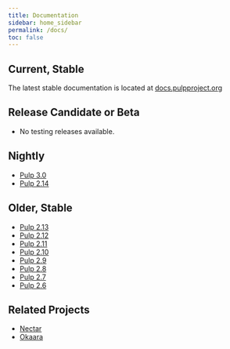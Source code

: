 ```yaml
---
title: Documentation
sidebar: home_sidebar
permalink: /docs/
toc: false
---
```


## Current, Stable

The latest stable documentation is located at [docs.pulpproject.org](http://docs.pulpproject.org)


## Release Candidate or Beta

* No testing releases available.


## Nightly

* [Pulp 3.0](http://docs.pulpproject.org/en/3.0/nightly/)
* [Pulp 2.14](http://docs.pulpproject.org/en/2.13/nightly/)


## Older, Stable

* [Pulp 2.13](http://docs.pulpproject.org/en/2.13/)
* [Pulp 2.12](http://docs.pulpproject.org/en/2.12/)
* [Pulp 2.11](http://docs.pulpproject.org/en/2.11/)
* [Pulp 2.10](http://docs.pulpproject.org/en/2.10/)
* [Pulp 2.9](http://docs.pulpproject.org/en/2.9/)
* [Pulp 2.8](http://docs.pulpproject.org/en/2.8/)
* [Pulp 2.7](http://docs.pulpproject.org/en/2.7/)
* [Pulp 2.6](http://docs.pulpproject.org/en/2.6/)


## Related Projects

* [Nectar](http://nectar.readthedocs.org/en/latest/)
* [Okaara](http://okaara.readthedocs.org/en/latest/)
